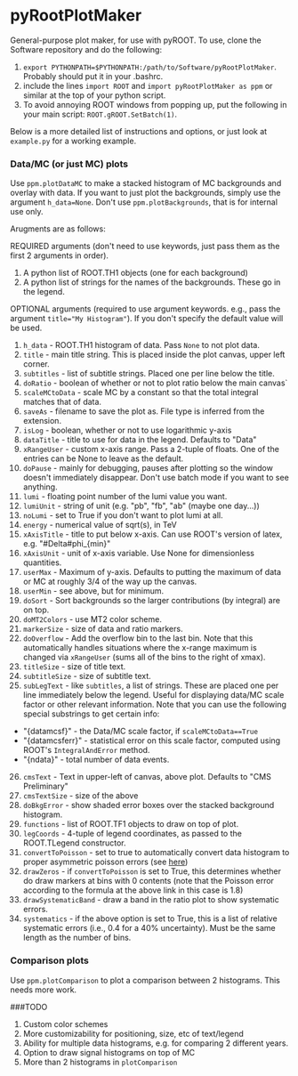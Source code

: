 # pyRootPlotMaker

General-purpose plot maker, for use with pyROOT.  To use, clone the Software repository and do the following:

1. `export PYTHONPATH=$PYTHONPATH:/path/to/Software/pyRootPlotMaker`. Probably should put it in your .bashrc.
2. include the lines `import ROOT` and `import pyRootPlotMaker as ppm` or similar at the top of your python script.
3. To avoid annoying ROOT windows from popping up, put the following in your main script: `ROOT.gROOT.SetBatch(1)`.

Below is a more detailed list of instructions and options, or just look at `example.py` for a working example.

### Data/MC  (or just MC) plots
Use `ppm.plotDataMC` to make a stacked histogram of MC backgrounds and overlay with data. If you want to just plot the backgrounds, simply use the argument `h_data=None`. Don't use `ppm.plotBackgrounds`, that is for internal use only. 

Arugments are as follows:

REQUIRED arguments (don't need to use keywords, just pass them as the first 2 arguments in order).

1. A python list of ROOT.TH1 objects (one for each background)
2. A python list of strings for the names of the backgrounds. These go in the legend.

OPTIONAL arguments (required to use argument keywords. e.g., pass the argument `title="My Histogram"`). If you don't specify the default value will be used.

1. `h_data` - ROOT.TH1 histogram of data. Pass `None` to not plot data.
2. `title` - main title string. This is placed inside the plot canvas, upper left corner.
3. `subtitles` - list of subtitle strings. Placed one per line below the title.
4. `doRatio` - boolean of whether or not to plot ratio below the main canvas`
5. `scaleMCtoData` - scale MC by a constant so that the total integral matches that of data.
6. `saveAs` - filename to save the plot as. File type is inferred from the extension.
7. `isLog` - boolean, whether or not to use logarithmic y-axis
8. `dataTitle` - title to use for data in the legend. Defaults to "Data"
9. `xRangeUser` - custom x-axis range. Pass a 2-tuple of floats. One of the entries can be None to leave as the default.
10. `doPause` - mainly for debugging, pauses after plotting so the window doesn't immediately disappear. Don't use batch mode if you want to see anything.
11. `lumi` - floating point number of the lumi value you want.
12. `lumiUnit` - string of unit (e.g. "pb", "fb", "ab" (maybe one day...))
13. `noLumi` - set to True if you don't want to plot lumi at all.
14. `energy` - numerical value of sqrt(s), in TeV
15. `xAxisTitle` - title to put below x-axis. Can use ROOT's version of latex, e.g. "#Delta#phi_{min}"
16. `xAxisUnit` - unit of x-axis variable. Use None for dimensionless quantities.
17. `userMax` - Maximum of y-axis. Defaults to putting the maximum of data or MC at roughly 3/4 of the way up the canvas.
18. `userMin` - see above, but for minimum.
19. `doSort` - Sort backgrounds so the larger contributions (by integral) are on top.
20. `doMT2Colors` - use MT2 color scheme.
21. `markerSize` - size of data and ratio markers.
22. `doOverflow` - Add the overflow bin to the last bin. Note that this automatically handles situations where the x-range maximum is changed via `xRangeUser` (sums all of the bins to the right of xmax).
23. `titleSize` - size of title text.
24. `subtitleSize` - size of subtitle text.
25. `subLegText` - like `subtitles`, a list of strings. These are placed one per line immediately below the legend. Useful for displaying data/MC scale factor or other relevant information. Note that you can use the following special substrings to get certain info:
  * "{datamcsf}" - the Data/MC scale factor, if `scaleMCtoData==True`
  * "{datamcsferr}" - statistical error on this scale factor, computed using ROOT's `IntegralAndError` method.
  * "{ndata}" - total number of data events.
26. `cmsText` - Text in upper-left of canvas, above plot. Defaults to "CMS Preliminary"
27. `cmsTextSize` - size of the above
28. `doBkgError` - show shaded error boxes over the stacked background histogram.
29. `functions` - list of ROOT.TF1 objects to draw on top of plot.
30. `legCoords` - 4-tuple of legend coordinates, as passed to the ROOT.TLegend constructor.
31. `convertToPoisson` - set to true to automatically convert data histogram to proper asymmetric poisson errors (see [here](https://twiki.cern.ch/twiki/bin/view/CMS/PoissonErrorBars))
32. `drawZeros` - if `convertToPoisson` is set to True, this determines whether do draw markers at bins with 0 contents (note that the Poisson error according to the formula at the above link in this case is 1.8)
33. `drawSystematicBand` - draw a band in the ratio plot to show systematic errors.
34. `systematics` - if the above option is set to True, this is a list of relative systematic errors (i.e., 0.4 for a 40% uncertainty). Must be the same length as the number of bins.

### Comparison plots
Use `ppm.plotComparison` to plot a comparison between 2 histograms. This needs more work.


###TODO

1. Custom color schemes
2. More customizability for positioning, size, etc of text/legend
3. Ability for multiple data histograms, e.g. for comparing 2 different years.
4. Option to draw signal histograms on top of MC
5. More than 2 histograms in `plotComparison`
